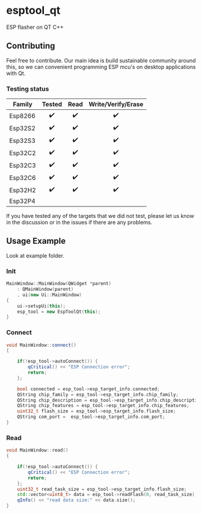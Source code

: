 # esptool_qt
ESP flasher on QT C++

## Contributing
Feel free to contribute. Our main idea is build sustainable community around this, so we can convenient programming ESP mcu's on desktop applications with Qt. 

###  Testing status
| Family  |  Tested | Read | Write/Verify/Erase |
| --- | :---: | :---: | :---: |
| Esp8266 |✔️|✔️|✔️|
| Esp32S2 |✔️|✔️|✔️|
| Esp32S3 |✔️|✔️|✔️|
| Esp32C2 |✔️|✔️|✔️|
| Esp32C3 |✔️|✔️|✔️|
| Esp32C6 |✔️|✔️|✔️|
| Esp32H2 |✔️|✔️|✔️|
| Esp32P4 |  |  |  |

If you have tested any of the targets that we did not test, please let us know in the discussion or in the issues if there are any problems.

## Usage Example
Look at example folder.

### Init
```c++
MainWindow::MainWindow(QWidget *parent)
    : QMainWindow(parent)
    , ui(new Ui::MainWindow)
{
    ui->setupUi(this);
    esp_tool = new EspToolQt(this);
}

```
### Connect
```c++
void MainWindow::connect()
{

    if(!esp_tool->autoConnect()) {
        qCritical() << "ESP Connection error";
        return;
    };

    bool connected = esp_tool->esp_target_info.connected;
    QString chip_family = esp_tool->esp_target_info.chip_family;
    QString chip_description = esp_tool->esp_target_info.chip_description;
    QString chip_features = esp_tool->esp_target_info.chip_features;
    uint32_t flash_size = esp_tool->esp_target_info.flash_size;
    QString com_port =  esp_tool->esp_target_info.com_port;
}
```
### Read
```c++
void MainWindow::read()
{

    if(!esp_tool->autoConnect()) {
        qCritical() << "ESP Connection error";
        return;
    };
    uint32_t read_task_size = esp_tool->esp_target_info.flash_size;
    std::vector<uint8_t> data = esp_tool->readFlash(0, read_task_size);
    qInfo() << "read data size:" << data.size();
}
```
